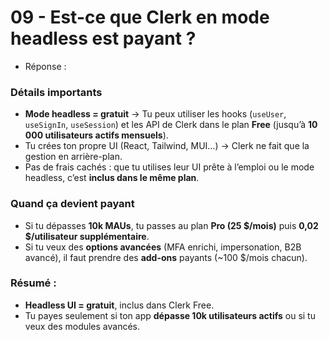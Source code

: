 # 09 - Est-ce que Clerk en mode headless est payant ?

- Réponse :

### Détails importants

* **Mode headless = gratuit** → Tu peux utiliser les hooks (`useUser`, `useSignIn`, `useSession`) et les API de Clerk dans le plan **Free** (jusqu’à **10 000 utilisateurs actifs mensuels**).
* Tu crées ton propre UI (React, Tailwind, MUI…) → Clerk ne fait que la gestion en arrière-plan.
* Pas de frais cachés : que tu utilises leur UI prête à l’emploi ou le mode headless, c’est **inclus dans le même plan**.


### Quand ça devient payant

* Si tu dépasses **10k MAUs**, tu passes au plan **Pro (25 \$/mois)** puis **0,02 \$/utilisateur supplémentaire**.
* Si tu veux des **options avancées** (MFA enrichi, impersonation, B2B avancé), il faut prendre des **add-ons** payants (\~100 \$/mois chacun).



### **Résumé :**

* **Headless UI = gratuit**, inclus dans Clerk Free.
* Tu payes seulement si ton app **dépasse 10k utilisateurs actifs** ou si tu veux des modules avancés.

